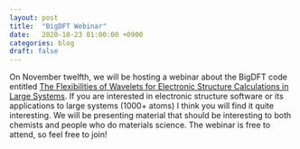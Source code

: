 ```yaml
---
layout: post
title:  "BigDFT Webinar"
date:   2020-10-23 01:00:00 +0900
categories: blog
draft: false
---
```


On November twelfth, we will be hosting a webinar about the BigDFT
code entitled [The Flexibilities of Wavelets for Electronic Structure 
Calculations in Large Systems](http://www.max-centre.eu/webinar/flexibilities-wavelets-electronic-structure-calculations-large-systems). If
you are interested in electronic structure software or its applications
to large systems (1000+ atoms) I think you will find it quite interesting.
We will be presenting material that should be interesting to both
chemists and people who do materials science. The webinar is free to
attend, so feel free to join!
